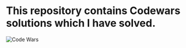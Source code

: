 # This repository contains Codewars solutions which I have solved.

![Code Wars](https://www.codewars.com/users/UsamaBinKashif/badges/large)